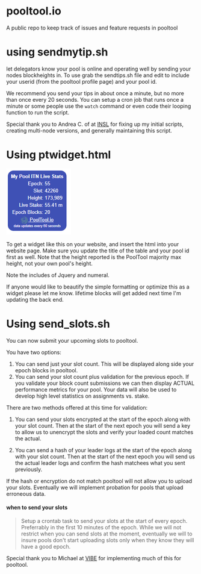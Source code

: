 # pooltool.io
A public repo to keep track of issues and feature requests in pooltool

# using sendmytip.sh
let delegators know your pool is online and operating well by sending your nodes blockheights in.  To use grab the sendtips.sh file and edit to include your userid (from the pooltool profile page) and your pool id.

We recommend you send your tips in about once a minute, but no more than once every 20 seconds.  You can setup a cron job that runs once a minute or some people use the `watch` command or even code their looping function to run the script.

Special thank you to Andrea C. of  at [INSL](https://pooltool.io/pool/93756c507946c4d33d582a2182e6776918233fd622193d4875e96dd5795a348c/) for fixing up my initial scripts, creating multi-node versions, and generally maintaining this script. 

# Using ptwidget.html

![ptwidget](ptwidget.png)

To get a widget like this on your website, and insert the html into your website page.  Make sure you update the title of the table and your pool id first as well.  Note that the height reported is the PoolTool majority max height, not your own pool's height.  

Note the includes of Jquery and numeral.

If anyone would like to beautify the simple formatting or optimize this as a widget please let me know.  lifetime blocks will get added next time I'm updating the back end.

# Using send_slots.sh

You can now submit your upcoming slots to pooltool.  

You have two options:
1.  You can send just your slot count.  This will be displayed along side your epoch blocks in pooltool.
2.  You can send your slot count plus validation for the previous epoch.  If you validate your block count submissions we can then display ACTUAL performance metrics for your pool.  Your data will also be used to develop high level statistics on assignments vs. stake.

There are two methods offered at this time for validation:
1.  You can send your slots encrypted at the start of the epoch along with your slot count.  Then at the start of the next epoch you will send a key to allow us to unencrypt the slots and verify your loaded count matches the actual.

2.  You can send a hash of your leader logs at the start of the epoch along with your slot count. Then at the start of the next epoch you will send us the actual leader logs and confirm the hash matchees what you sent previously.


If the hash or encryption do not match pooltool will not allow you to upload your slots.  Eventually we will implement probation for pools that upload erroneous data.

#### when to send your slots
>Setup a crontab task to send your slots at the start of every epoch.  Preferrably in the first 10 minutes of the epoch.  While we will not restrict when you can send slots at the moment, eventually we will to insure pools don't start uploading slots only when they know they will have a good epoch.


Special thank you to Michael at [VIBE](https://pooltool.io/pool/ad67bc523e646aa4acce69c921d47092cb89461f2c6f1252fe6576c280aaa6a8/) for implementing much of this for pooltool. 

